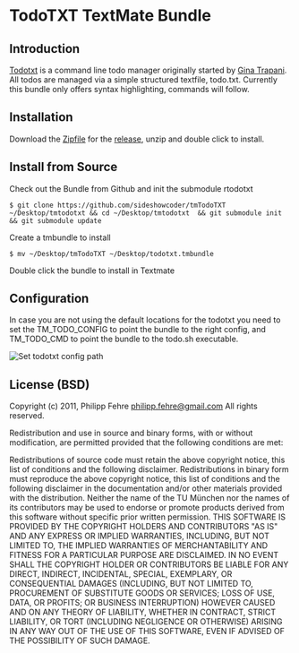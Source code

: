 TodoTXT TextMate Bundle
=======================

Introduction
------------
[Todotxt](http://todotxt.com/) is a command line todo manager originally started by [Gina Trapani](http://ginatrapani.org/). All todos are managed via a simple structured textfile, todo.txt. Currently this bundle only offers syntax highlighting, commands will follow.

Installation
------------
Download the [Zipfile](https://github.com/sideshowcoder/tmTodoTXT/releases/download/v1.0.0/TodoTXT.tmBundle.zip) for the [release](https://github.com/sideshowcoder/tmTodoTXT/releases), unzip and double click to install.

Install from Source
-------------------
Check out the Bundle from Github and init the submodule rtodotxt
```
$ git clone https://github.com/sideshowcoder/tmTodoTXT ~/Desktop/tmtodotxt && cd ~/Desktop/tmtodotxt  && git submodule init && git submodule update
```
Create a tmbundle to install

```
$ mv ~/Desktop/tmTodoTXT ~/Desktop/todotxt.tmbundle
```

Double click the bundle to install in Textmate

Configuration
-------------
In case you are not using the default locations for the todotxt you need to set the TM\_TODO\_CONFIG to point the bundle to the right config, and TM\_TODO\_CMD to point the bundle to the todo.sh executable.

![Set todotxt config path](https://s3.amazonaws.com/sideshowcoder/tmtodotxt_env_vars.png)


License (BSD)
-------------
Copyright (c) 2011, Philipp Fehre <philipp.fehre@gmail.com>
All rights reserved.

Redistribution and use in source and binary forms, with or without modification, are permitted provided that the following conditions are met:

Redistributions of source code must retain the above copyright notice, this list of conditions and the following disclaimer.
Redistributions in binary form must reproduce the above copyright notice, this list of conditions and the following disclaimer in the documentation and/or other materials provided with the distribution.
Neither the name of the TU München nor the names of its contributors may be used to endorse or promote products derived from this software without specific prior written permission.
THIS SOFTWARE IS PROVIDED BY THE COPYRIGHT HOLDERS AND CONTRIBUTORS "AS IS" AND ANY EXPRESS OR IMPLIED WARRANTIES, INCLUDING, BUT NOT LIMITED TO, THE IMPLIED WARRANTIES OF MERCHANTABILITY AND FITNESS FOR A PARTICULAR PURPOSE ARE DISCLAIMED. IN NO EVENT SHALL THE COPYRIGHT HOLDER OR CONTRIBUTORS BE LIABLE FOR ANY DIRECT, INDIRECT, INCIDENTAL, SPECIAL, EXEMPLARY, OR CONSEQUENTIAL DAMAGES (INCLUDING, BUT NOT LIMITED TO, PROCUREMENT OF SUBSTITUTE GOODS OR SERVICES; LOSS OF USE, DATA, OR PROFITS; OR BUSINESS INTERRUPTION) HOWEVER CAUSED AND ON ANY THEORY OF LIABILITY, WHETHER IN CONTRACT, STRICT LIABILITY, OR TORT (INCLUDING NEGLIGENCE OR OTHERWISE) ARISING IN ANY WAY OUT OF THE USE OF THIS SOFTWARE, EVEN IF ADVISED OF THE POSSIBILITY OF SUCH DAMAGE.
